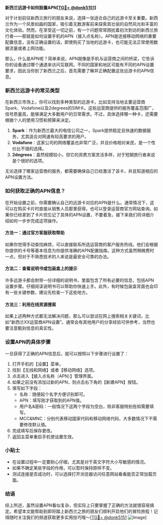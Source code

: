 **新西兰远游卡如何設置APN[[TG💪+ @donk5151](https://t.me/s/donk5151)]**

对于计划前往新西兰旅行的朋友来说，选择一张适合自己的远游卡至关重要。新西兰作为一个风景如画的国家，吸引着无数游客前来探索其壮丽的自然风光和丰富的文化体验。然而，在享受这一切之前，有一个问题常常困扰着初次到访的新西兰旅行者——那就是如何设置手机的APN（接入点名称）。APN是连接移动网络的重要配置信息，没有正确设置的话，即使购买了当地的远游卡，也可能无法正常使用数据流量或者上网功能。

那么，什么是APN呢？简单来说，APN就像是手机与运营商之间的桥梁，它告诉你的设备通过哪个通道来访问互联网。不同的国家和地区可能有不同的APN设置要求，因此当你到了新西兰之后，首先需要了解并正确配置这张远游卡的APN信息。

### 新西兰远游卡的常见类型

在新西兰市场上，你可以找到多种类型的远游卡，比如支持当地主要运营商Spark、Vodafone以及2degrees的SIM卡。这些运营商提供的服务覆盖范围广，信号质量高，能够满足大多数用户的日常需求。不过，具体选择哪一种卡，还需要根据个人的使用习惯和预算来决定。

1. **Spark**：作为新西兰最大的电信公司之一，Spark提供稳定且快速的数据服务，尤其适合对网速有较高要求的用户。
2. **Vodafone**：这家公司的网络覆盖也非常广泛，并且价格相对亲民，是一个性价比不错的选择。
3. **2degrees**：虽然规模较小，但它的资费方案灵活多样，对于短期旅行者来说是个很好的选项。

无论选择了哪家运营商的服务，都需要确保自己已经激活了该卡，并且知道相应的APN设置方法。

### 如何获取正确的APN信息？

在开始设置之前，你需要确认自己的远游卡对应的APN是什么。通常情况下，这可以在购买卡片时直接从销售人员那里获得，也可以登录运营商官方网站查询。如果你已经拿到了卡片但忘记了具体的APN设置，不要着急，接下来我们将详细介绍如何一步步完成这项操作。

#### 方法一：通过官方客服获取帮助

如果你觉得手动查找麻烦，可以直接联系所选运营商的客户服务热线。他们会根据你提供的卡号等基本信息为你提供准确的APN配置指南。这种方式虽然稍微费时一点，但对于不熟悉技术的人来说是最安全可靠的办法。

#### 方法二：查看说明书或包装盒上的提示

许多远游卡都会附带一份详细的说明书，里面包含了所有必要的信息，包括APN设置步骤。仔细阅读说明书可以帮助你快速上手。此外，有时候包装盒背面也会印有一些关键参数，建议先检查一下这些地方。

#### 方法三：利用在线资源搜索

如果上述两种方式都无法解决问题，那么可以尝试在网上搜索相关关键词，比如“新西兰XX运营商APN设置”。通常会有其他用户的分享经验可供参考，当然也要注意甄别信息的真实性。

### 设置APN的具体步骤

一旦获得了正确的APN信息后，就可以按照以下步骤进行设置了：

1. 打开手机的【设置】菜单。
2. 找到【无线和网络】或者【移动网络】选项。
3. 点击进入【接入点名称（APN）】管理界面。
4. 如果之前没有添加过新的APN，则点击右下角的【新建APN】按钮。
5. 填写如下字段：
   - 名称：随便起个名字方便识别即可。
   - APN：填写刚才获取到的APN值。
   - 用户名&密码：一般情况下这两个字段为空白，除非客服特别告知需要填写。
   - MCC&MNC：分别代表移动国家代码和移动网络代码，大多数情况下不需要修改默认值。
6. 完成填写后保存更改。
7. 返回主菜单重启手机使设置生效。

### 小贴士

- 在设置过程中一定要耐心仔细，尤其是对于英文字符大小写敏感的情况。
- 如果不确定某些字段的作用，可以暂时保持原样不变。
- 测试连接是否成功时，可以选择打开浏览器访问任意网站看看能否正常加载页面。

### 结语

综上所述，虽然设置APN看似复杂，但实际上只要掌握了正确的方法就很容易搞定。希望本文能帮助到即将踏上新西兰之旅的朋友们顺利开启他们的冒险旅程！记得随时关注我们的频道获取更多实用技巧哦～[[TG💪+ @donk5151](https://t.me/s/donk5151) ![Image](https://i.postimg.cc/rwNCRYN7/Snipaste-2025-04-30-17-27-05.png)]